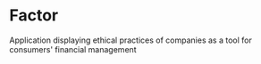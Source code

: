 # Factor
Application displaying ethical practices of companies as a tool for consumers' financial management
